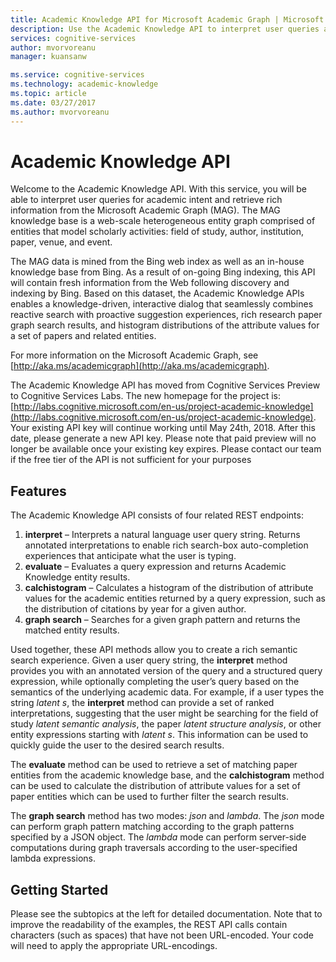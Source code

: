 ```yaml
---
title: Academic Knowledge API for Microsoft Academic Graph | Microsoft Docs
description: Use the Academic Knowledge API to interpret user queries and retrieve rich information from the Academic Graph in Microsoft Cognitive Services.
services: cognitive-services
author: mvorvoreanu
manager: kuansanw

ms.service: cognitive-services
ms.technology: academic-knowledge
ms.topic: article
ms.date: 03/27/2017
ms.author: mvorvoreanu
---
```


# Academic Knowledge API

Welcome to the Academic Knowledge API. With this service, you will be able to interpret user queries for academic intent and retrieve rich information from the Microsoft Academic Graph (MAG). The MAG knowledge base is a web-scale heterogeneous entity graph comprised of entities that model scholarly activities: field of study, author, institution, paper, venue, and event. 

The MAG data is mined from the Bing web index as well as an in-house knowledge base from Bing. As a result of on-going Bing indexing, this API will contain fresh information from the Web following discovery and indexing by Bing. Based on this dataset, the Academic Knowledge APIs enables a knowledge-driven, interactive dialog that seamlessly combines reactive search with proactive suggestion experiences, rich research paper graph search results, and histogram distributions of the attribute values for a set of papers and related entities.

For more information on the Microsoft Academic Graph, see [http://aka.ms/academicgraph](http://aka.ms/academicgraph).

The Academic Knowledge API has moved from Cognitive Services Preview to Cognitive Services Labs. The new homepage for the project is: [http://labs.cognitive.microsoft.com/en-us/project-academic-knowledge](http://labs.cognitive.microsoft.com/en-us/project-academic-knowledge). Your existing API key will continue working until May 24th, 2018. After this date, please generate a new API key. Please note that paid preview will no longer be available once your existing key expires. Please contact our team if the free tier of the API is not sufficient for your purposes

## Features
The Academic Knowledge API consists of four related REST endpoints:  
  1. **interpret** – Interprets a natural language user query string. Returns annotated interpretations to enable rich search-box auto-completion experiences that anticipate what the user is typing.  
  2. **evaluate** – Evaluates a query expression and returns Academic Knowledge entity results.  
  3. **calchistogram** – Calculates a histogram of the distribution of attribute values for the academic entities returned by a query expression, such as the distribution of citations by year for a given author.  
  4. **graph search** – Searches for a given graph pattern and returns the matched entity results.

Used together, these API methods allow you to create a rich semantic search experience. Given a user query string, the **interpret** method provides you with an annotated version of the query and a structured query expression, while optionally completing the user’s query based on the semantics of the underlying academic data. For example, if a user types the string *latent s*, the **interpret** method can provide a set of ranked interpretations, suggesting that the user might be searching for the field of study *latent semantic analysis*, the paper *latent structure analysis*, or other entity expressions starting with *latent s*. This information can be used to quickly guide the user to the desired search results.

The **evaluate** method can be used to retrieve a set of matching paper entities from the academic knowledge base, and the **calchistogram** method can be used to calculate the distribution of attribute values for a set of paper entities which can be used to further filter the search results.        

The **graph search** method has two modes: *json* and *lambda*. The *json* mode can perform graph pattern matching according to the graph patterns specified by a JSON object. The *lambda* mode can perform server-side computations during graph traversals according to the user-specified lambda expressions.

## Getting Started 
Please see the subtopics at the left for detailed documentation.  Note that to improve the readability of the examples, the REST API calls contain characters (such as spaces) that have not been URL-encoded.  Your code will need to apply the appropriate URL-encodings.
